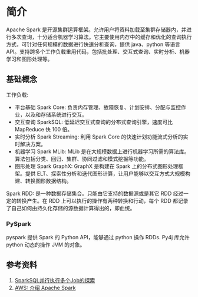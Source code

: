# 简介
Apache Spark 是开源集群运算框架。允许用户将资料加载至集群存储器内，并进行多次查询，十分适合机器学习算法。它主要使用内存中的缓存和优化的查询执行方式，可针对任何规模的数据进行快速分析查询，提供 java、python 等语言 API。支持跨多个工作负载重用代码，包括批处理、交互式查询、实时分析、机器学习和图形处理等。

## 基础概念
工作负载:
- 平台基础 Spark Core: 负责内存管理、故障恢复、计划安排、分配与监控作业，以及和存储系统进行交互。
- 交互查询 SparkSQL: 低延迟交互式查询的分布式查询引擎，速度可比 MapReduce 快 100 倍。
- 实时分析 Spark Streaming: 利用 Spark Core 的快速计划功能流式分析的实时解决方案。
- 机器学习 Spark MLib: MLib 是在大规模数据上进行机器学习所需的算法库。算法包括分类、回归、集群、协同过滤和模式挖掘等功能。
- 图形处理 Spark GraphX: GraphX 是构建在 Spark 上的分布式图形处理框架。提供 ELT、探索性分析和迭代图形计算，让用户能够以交互方式大规模构建、转换图形数据结构。

Spark RDD: 是一种数据存储集合。只能由它支持的数据源或是其它 RDD 经过一定的转换产生。在 RDD 上可以执行的操作有两种转换和行动，每个 RDD 都记录了自己如何由持久化存储的源数据计算得出的，即血统。

### PySpark
pyspark 提供 Spark 的 Python API，能够通过 python 操作 RDDs. Py4j 库允许 python 动态的操作 JVM 的对象。

## 参考资料
1. [SparkSQL并行执行多个Job的探索](https://cloud.tencent.com/developer/article/1901879)
2. [AWS: 介绍 Apache Spark](https://aws.amazon.com/cn/big-data/what-is-spark/)
